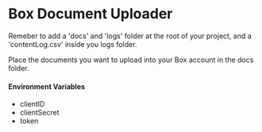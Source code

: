 # Box Document Uploader

Remeber to add a 'docs' and 'logs' folder at the root of your project, and a 'contentLog.csv' inside you logs folder.

Place the documents you want to upload into your Box account in the docs folder.

#### Environment Variables

- clientID
- clientSecret
- token